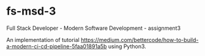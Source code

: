 # fs-msd-3

Full Stack Developer - Modern Software Development - assignment3

An implementation of tutorial https://medium.com/bettercode/how-to-build-a-modern-ci-cd-pipeline-5faa01891a5b using Python3.
